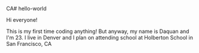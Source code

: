CA# hello-world

Hi everyone!

This is my first time coding anything!
But anyway, my name is Daquan and I'm 23. I live in Denver and I plan on attending school at
Holberton School in San Francisco, CA
